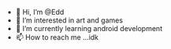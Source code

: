 - 👋 Hi, I’m @Edd
- 👀 I’m interested in art and games
- 🌱 I’m currently learning android development
- 📫 How to reach me ...idk

<!---
Edd999fag/Edd999fag is a ✨ special ✨ repository because its `README.md` (this file) appears on your GitHub profile.
You can click the Preview link to take a look at your changes.
--->
